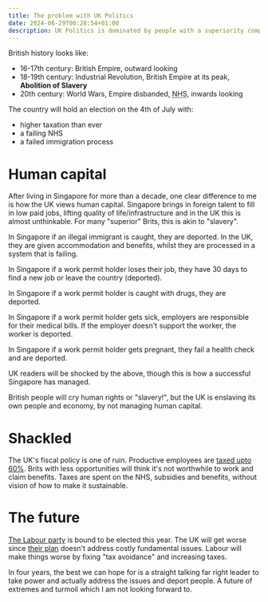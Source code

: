 ```yaml
---
title: The problem with UK Politics
date: 2024-06-29T06:28:54+01:00
description: UK Politics is dominated by people with a superiority complex
---
```

British history looks like:

* 16-17th century: British Empire, outward looking
* 18-19th century: Industrial Revolution, British Empire at its peak, **Abolition of Slavery**
* 20th century: World Wars, Empire disbanded, <abbr title="National health service">NHS</abbr>, inwards looking

The country will hold an election on the 4th of July with:

* higher taxation than ever
* a failing NHS
* a failed immigration process

# Human capital

After living in Singapore for more than a decade, one clear difference to me is
how the UK views human capital. Singapore brings in foreign talent to fill in
low paid jobs, lifting quality of life/infrastructure and in the UK this is
almost unthinkable. For many "superior" Brits, this is akin to "slavery".

In Singapore if an illegal immigrant is caught, they are deported. In the UK,
they are given accommodation and benefits, whilst they are processed in a
system that is failing.

In Singapore if a work permit holder loses their job, they have 30 days to find
a new job or leave the country (deported).

In Singapore if a work permit holder is caught with drugs, they are deported.

In Singapore if a work permit holder gets sick, employers are responsible for
their medical bills. If the employer doesn't support the worker, the worker is
deported.

In Singapore if a work permit holder gets pregnant, they fail a health check
and are deported.

UK readers will be shocked by the above, though this is how a successful
Singapore has managed.

British people will cry human rights or "slavery!", but the UK is enslaving its
own people and economy, by not managing human capital.

# Shackled

The UK's fiscal policy is one of ruin. Productive employees are [taxed upto
60%](https://youtu.be/P5AV-1266zc?si=6j6cWuF3vNhUBJvQ). Brits with less
opportunities will think it's not worthwhile to work and claim benefits. Taxes
are spent on the NHS, subsidies and benefits, without vision of how to make it
sustainable. 

# The future

<a href="https://en.wikipedia.org/wiki/Labour_Party_(UK)">The Labour party</a>
is bound to be elected this year. The UK will get worse since [their
plan](https://labour.org.uk/change/my-plan-for-change/) doesn't address costly
fundamental issues. Labour will make things worse by fixing "tax avoidance" and
increasing taxes.

In four years, the best we can hope for is a straight talking far right leader
to take power and actually address the issues and deport people. A future of
extremes and turmoil which I am not looking forward to.

